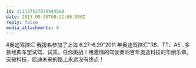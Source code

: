 ```yaml
---
id: 111137527879443588
date: 2011-09-30T08:22:00.000Z
reply: false
media_attachments: 0
---
```


#奥迪驾控汇 我报名参加了上海 6.27-6.29“2011 年奥迪驾控汇”R8、TT、A5…多款经典车型试驾、试乘，任你挑战！用激情的驾驶奏响百年奥迪科技的华丽乐章。突破科技，启迪未来的路上永远没有终点！ ​​​​

